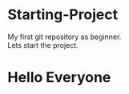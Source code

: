 # Starting-Project
My first git repository as beginner. <br> Lets start the project.
<h1> Hello Everyone </h1>